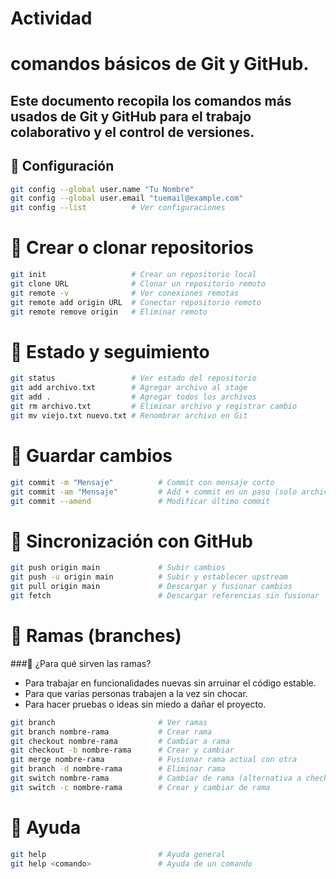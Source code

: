# Actividad
# comandos básicos de Git y GitHub.
Este documento recopila los comandos más usados de **Git** y **GitHub** para el trabajo colaborativo y el control de versiones.
---

## 🔹 Configuración
```bash
git config --global user.name "Tu Nombre"
git config --global user.email "tuemail@example.com"
git config --list          # Ver configuraciones
``` 
# 🔹 Crear o clonar repositorios
```bash
git init                   # Crear un repositorio local
git clone URL              # Clonar un repositorio remoto
git remote -v              # Ver conexiones remotas
git remote add origin URL  # Conectar repositorio remoto
git remote remove origin   # Eliminar remoto
``` 
# 🔹 Estado y seguimiento
```bash
git status                 # Ver estado del repositorio
git add archivo.txt        # Agregar archivo al stage
git add .                  # Agregar todos los archivos
git rm archivo.txt         # Eliminar archivo y registrar cambio
git mv viejo.txt nuevo.txt # Renombrar archivo en Git
``` 
# 🔹 Guardar cambios
```bash
git commit -m "Mensaje"          # Commit con mensaje corto
git commit -am "Mensaje"         # Add + commit en un paso (solo archivos ya trackeados)
git commit --amend               # Modificar último commit
```
# 🔹 Sincronización con GitHub
```bash
git push origin main             # Subir cambios
git push -u origin main          # Subir y establecer upstream
git pull origin main             # Descargar y fusionar cambios
git fetch                        # Descargar referencias sin fusionar
```
# 🔹 Ramas (branches)
###🔹 ¿Para qué sirven las ramas?
* Para trabajar en funcionalidades nuevas sin arruinar el código estable.
* Para que varias personas trabajen a la vez sin chocar.
* Para hacer pruebas o ideas sin miedo a dañar el proyecto.
```bash
git branch                       # Ver ramas
git branch nombre-rama           # Crear rama
git checkout nombre-rama         # Cambiar a rama
git checkout -b nombre-rama      # Crear y cambiar
git merge nombre-rama            # Fusionar rama actual con otra
git branch -d nombre-rama        # Eliminar rama
git switch nombre-rama           # Cambiar de rama (alternativa a checkout)
git switch -c nombre-rama        # Crear y cambiar de rama                      # Descargar referencias sin fusionar
```
# 🔹 Ayuda
```bash
git help                         # Ayuda general
git help <comando>               # Ayuda de un comando
```

